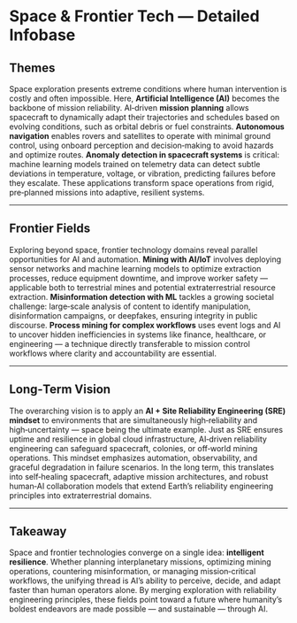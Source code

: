 # Space & Frontier Tech — Detailed Infobase

## Themes
Space exploration presents extreme conditions where human intervention is costly and often impossible. Here, **Artificial Intelligence (AI)** becomes the backbone of mission reliability. AI‑driven **mission planning** allows spacecraft to dynamically adapt their trajectories and schedules based on evolving conditions, such as orbital debris or fuel constraints. **Autonomous navigation** enables rovers and satellites to operate with minimal ground control, using onboard perception and decision‑making to avoid hazards and optimize routes. **Anomaly detection in spacecraft systems** is critical: machine learning models trained on telemetry data can detect subtle deviations in temperature, voltage, or vibration, predicting failures before they escalate. These applications transform space operations from rigid, pre‑planned missions into adaptive, resilient systems.

---

## Frontier Fields
Exploring beyond space, frontier technology domains reveal parallel opportunities for AI and automation. **Mining with AI/IoT** involves deploying sensor networks and machine learning models to optimize extraction processes, reduce equipment downtime, and improve worker safety — applicable both to terrestrial mines and potential extraterrestrial resource extraction. **Misinformation detection with ML** tackles a growing societal challenge: large‑scale analysis of content to identify manipulation, disinformation campaigns, or deepfakes, ensuring integrity in public discourse. **Process mining for complex workflows** uses event logs and AI to uncover hidden inefficiencies in systems like finance, healthcare, or engineering — a technique directly transferable to mission control workflows where clarity and accountability are essential.

---

## Long‑Term Vision
The overarching vision is to apply an **AI + Site Reliability Engineering (SRE) mindset** to environments that are simultaneously high‑reliability and high‑uncertainty — space being the ultimate example. Just as SRE ensures uptime and resilience in global cloud infrastructure, AI‑driven reliability engineering can safeguard spacecraft, colonies, or off‑world mining operations. This mindset emphasizes automation, observability, and graceful degradation in failure scenarios. In the long term, this translates into self‑healing spacecraft, adaptive mission architectures, and robust human‑AI collaboration models that extend Earth’s reliability engineering principles into extraterrestrial domains.

---

## Takeaway
Space and frontier technologies converge on a single idea: **intelligent resilience**. Whether planning interplanetary missions, optimizing mining operations, countering misinformation, or managing mission‑critical workflows, the unifying thread is AI’s ability to perceive, decide, and adapt faster than human operators alone. By merging exploration with reliability engineering principles, these fields point toward a future where humanity’s boldest endeavors are made possible — and sustainable — through AI.

